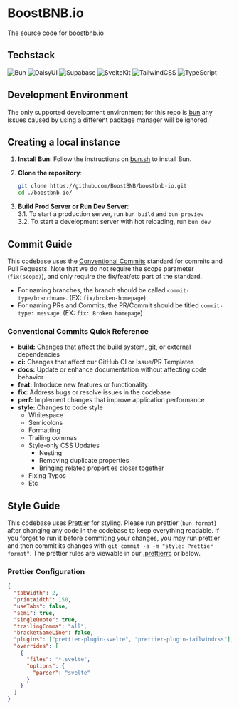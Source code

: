 # BoostBNB.io

The source code for [boostbnb.io](https://boostbnb.io)

## Techstack

<img src="https://go-skill-icons.vercel.app/api/icons?i=bun" title="Bun"> <img src="https://go-skill-icons.vercel.app/api/icons?i=daisyui" title="DaisyUI"> <img src="https://go-skill-icons.vercel.app/api/icons?i=supabase" title="Supabase"> <img src="https://go-skill-icons.vercel.app/api/icons?i=svelte" title="SvelteKit"> <img src="https://go-skill-icons.vercel.app/api/icons?i=tailwindcss" title="TailwindCSS"> <img src="https://go-skill-icons.vercel.app/api/icons?i=typescript" title="TypeScript">

## Development Environment

The only supported development environment for this repo is [bun](https://bun.sh) any issues
caused by using a different package manager will be ignored.

## Creating a local instance

1. **Install Bun**: Follow the instructions on [bun.sh](https://bun.sh/docs/installation) to install Bun.

2. **Clone the repository**:

   ```sh
   git clone https://github.com/BoostBNB/boostbnb-io.git
   cd ./boostbnb-io/
   ```

3. **Build Prod Server or Run Dev Server**:<br>
   3.1. To start a production server, run `bun build` and `bun preview`<br>
   3.2. To start a development server with hot reloading, run `bun dev`

## Commit Guide

This codebase uses the [Conventional Commits](https://www.conventionalcommits.org) standard for commits and Pull Requests.
Note that we do not require the scope parameter (`fix(scope)`), and only require the fix/feat/etc part of the standard.

- For naming branches, the branch should be called `commit-type/branchname`. (EX: `fix/broken-homepage`)
- For naming PRs and Commits, the PR/Commit should be titled `commit-type: message`. (EX: `fix: Broken homepage`)

### Conventional Commits Quick Reference

- **build:** Changes that affect the build system, git, or external dependencies
- **ci:** Changes that affect our GitHub CI or Issue/PR Templates
- **docs:** Update or enhance documentation without affecting code behavior
- **feat:** Introduce new features or functionality
- **fix:** Address bugs or resolve issues in the codebase
- **perf:** Implement changes that improve application performance
- **style:** Changes to code style
  - Whitespace
  - Semicolons
  - Formatting
  - Trailing commas
  - Style-only CSS Updates
    - Nesting
    - Removing duplicate properties
    - Bringing related properties closer together
  - Fixing Typos
  - Etc

## Style Guide

This codebase uses [Prettier](https://prettier.io/) for styling.
Please run prettier (`bun format`) after changing any code in the codebase to keep everything readable.
If you forget to run it before commiting your changes,
you may run prettier and then commit its changes with `git commit -a -m "style: Prettier format"`.
The prettier rules are viewable in our [.prettierrc](https://github.com/BoostBNB/frontend-software/blob/master/.prettierrc) or below.

### Prettier Configuration

```json
{
  "tabWidth": 2,
  "printWidth": 150,
  "useTabs": false,
  "semi": true,
  "singleQuote": true,
  "trailingComma": "all",
  "bracketSameLine": false,
  "plugins": ["prettier-plugin-svelte", "prettier-plugin-tailwindcss"],
  "overrides": [
    {
      "files": "*.svelte",
      "options": {
        "parser": "svelte"
      }
    }
  ]
}
```
